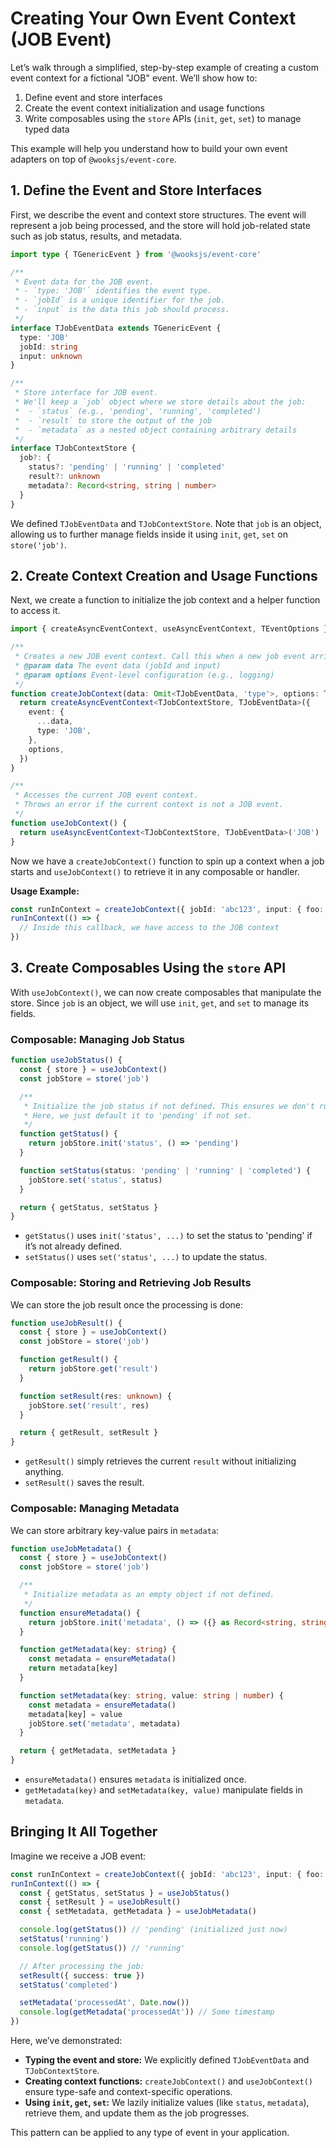 # Creating Your Own Event Context (JOB Event)

Let’s walk through a simplified, step-by-step example of creating a custom event context for a fictional "JOB" event. We’ll show how to:

1. Define event and store interfaces
2. Create the event context initialization and usage functions
3. Write composables using the `store` APIs (`init`, `get`, `set`) to manage typed data

This example will help you understand how to build your own event adapters on top of `@wooksjs/event-core`.

## 1. Define the Event and Store Interfaces

First, we describe the event and context store structures. The event will represent a job being processed, and the store will hold job-related state such as job status, results, and metadata.

```ts
import type { TGenericEvent } from '@wooksjs/event-core'

/**
 * Event data for the JOB event.
 * - `type: 'JOB'` identifies the event type.
 * - `jobId` is a unique identifier for the job.
 * - `input` is the data this job should process.
 */
interface TJobEventData extends TGenericEvent {
  type: 'JOB'
  jobId: string
  input: unknown
}

/**
 * Store interface for JOB event.
 * We'll keep a `job` object where we store details about the job:
 *  - `status` (e.g., 'pending', 'running', 'completed')
 *  - `result` to store the output of the job
 *  - `metadata` as a nested object containing arbitrary details
 */
interface TJobContextStore {
  job?: {
    status?: 'pending' | 'running' | 'completed'
    result?: unknown
    metadata?: Record<string, string | number>
  }
}
```

We defined `TJobEventData` and `TJobContextStore`. Note that `job` is an object, allowing us to further manage fields inside it using `init`, `get`, `set` on `store('job')`.

## 2. Create Context Creation and Usage Functions

Next, we create a function to initialize the job context and a helper function to access it.

```ts
import { createAsyncEventContext, useAsyncEventContext, TEventOptions } from '@wooksjs/event-core'

/**
 * Creates a new JOB event context. Call this when a new job event arrives.
 * @param data The event data (jobId and input)
 * @param options Event-level configuration (e.g., logging)
 */
function createJobContext(data: Omit<TJobEventData, 'type'>, options: TEventOptions) {
  return createAsyncEventContext<TJobContextStore, TJobEventData>({
    event: {
      ...data,
      type: 'JOB',
    },
    options,
  })
}

/**
 * Accesses the current JOB event context.
 * Throws an error if the current context is not a JOB event.
 */
function useJobContext() {
  return useAsyncEventContext<TJobContextStore, TJobEventData>('JOB')
}
```

Now we have a `createJobContext()` function to spin up a context when a job starts and `useJobContext()` to retrieve it in any composable or handler.

**Usage Example:**

```ts
const runInContext = createJobContext({ jobId: 'abc123', input: { foo: 'bar' } }, {})
runInContext(() => {
  // Inside this callback, we have access to the JOB context
})
```

## 3. Create Composables Using the `store` API

With `useJobContext()`, we can now create composables that manipulate the store. Since `job` is an object, we will use `init`, `get`, and `set` to manage its fields.

### Composable: Managing Job Status

```ts
function useJobStatus() {
  const { store } = useJobContext()
  const jobStore = store('job')

  /**
   * Initialize the job status if not defined. This ensures we don't run expensive logic twice.
   * Here, we just default it to 'pending' if not set.
   */
  function getStatus() {
    return jobStore.init('status', () => 'pending')
  }

  function setStatus(status: 'pending' | 'running' | 'completed') {
    jobStore.set('status', status)
  }

  return { getStatus, setStatus }
}
```

- `getStatus()` uses `init('status', ...)` to set the status to 'pending' if it’s not already defined.
- `setStatus()` uses `set('status', ...)` to update the status.

### Composable: Storing and Retrieving Job Results

We can store the job result once the processing is done:

```ts
function useJobResult() {
  const { store } = useJobContext()
  const jobStore = store('job')

  function getResult() {
    return jobStore.get('result')
  }

  function setResult(res: unknown) {
    jobStore.set('result', res)
  }

  return { getResult, setResult }
}
```

- `getResult()` simply retrieves the current `result` without initializing anything.
- `setResult()` saves the result.

### Composable: Managing Metadata

We can store arbitrary key-value pairs in `metadata`:

```ts
function useJobMetadata() {
  const { store } = useJobContext()
  const jobStore = store('job')

  /**
   * Initialize metadata as an empty object if not defined.
   */
  function ensureMetadata() {
    return jobStore.init('metadata', () => ({} as Record<string, string | number>))
  }

  function getMetadata(key: string) {
    const metadata = ensureMetadata()
    return metadata[key]
  }

  function setMetadata(key: string, value: string | number) {
    const metadata = ensureMetadata()
    metadata[key] = value
    jobStore.set('metadata', metadata)
  }

  return { getMetadata, setMetadata }
}
```

- `ensureMetadata()` ensures `metadata` is initialized once.
- `getMetadata(key)` and `setMetadata(key, value)` manipulate fields in `metadata`.

## Bringing It All Together

Imagine we receive a JOB event:

```ts
const runInContext = createJobContext({ jobId: 'abc123', input: { foo: 'bar' } }, {})
runInContext(() => {
  const { getStatus, setStatus } = useJobStatus()
  const { setResult } = useJobResult()
  const { setMetadata, getMetadata } = useJobMetadata()

  console.log(getStatus()) // 'pending' (initialized just now)
  setStatus('running')
  console.log(getStatus()) // 'running'

  // After processing the job:
  setResult({ success: true })
  setStatus('completed')

  setMetadata('processedAt', Date.now())
  console.log(getMetadata('processedAt')) // Some timestamp
})
```

Here, we’ve demonstrated:

- **Typing the event and store:** We explicitly defined `TJobEventData` and `TJobContextStore`.
- **Creating context functions:** `createJobContext()` and `useJobContext()` ensure type-safe and context-specific operations.
- **Using `init`, `get`, `set`:** We lazily initialize values (like `status`, `metadata`), retrieve them, and update them as the job progresses.

This pattern can be applied to any type of event in your application.
